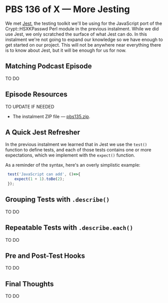 # PBS 136 of X — More Jesting

We met [Jest](https://jestjs.io/), the testing toolkit we'll be using for the JavaScript port of the Crypt::HSXKPasswd Perl module in the previous instalment. While we did use Jest, we only scratched the surface of what Jest can do. In this instalment we're not going to expand our knowledge so we have enough to get started on our project. This will not be anywhere near everything there is to know about Jest, but it will be enough for us for now.

## Matching Podcast Episode

TO DO

## Episode Resources

TO UPDATE IF NEEDED

* The instalment ZIP file — [pbs135.zip](https://github.com/bartificer/programming-by-stealth/raw/master/instalmentZips/pbs135.zip).

## A Quick Jest Refresher

In the previous instalment we learned that in Jest we use the `test()` function to define tests, and each of those tests contains one or more expectations, which we implement with the `expect()` function.

As a reminder of the syntax, here's an overly simplistic example:

```js
 test('JavaScript can add', ()=>{
    expect(1 + 1).toBe(2);
 });
```

## Grouping Tests with `.describe()`

TO DO

## Repeatable Tests with `.describe.each()`

TO DO

## Pre and Post-Test Hooks

TO DO

## Final Thoughts

TO DO